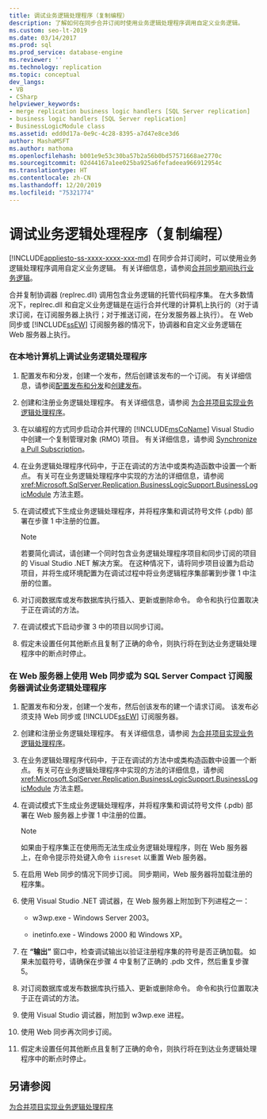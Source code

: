 ```yaml
---
title: 调试业务逻辑处理程序（复制编程）
description: 了解如何在同步合并订阅时使用业务逻辑处理程序调用自定义业务逻辑。
ms.custom: seo-lt-2019
ms.date: 03/14/2017
ms.prod: sql
ms.prod_service: database-engine
ms.reviewer: ''
ms.technology: replication
ms.topic: conceptual
dev_langs:
- VB
- CSharp
helpviewer_keywords:
- merge replication business logic handlers [SQL Server replication]
- business logic handlers [SQL Server replication]
- BusinessLogicModule class
ms.assetid: edd0d17a-0e9c-4c28-8395-a7d47e8ce3d6
author: MashaMSFT
ms.author: mathoma
ms.openlocfilehash: b001e9e53c30ba57b2a56b0bd57571668ae2770c
ms.sourcegitcommit: 02d44167a1ee025ba925a6fefadeea966912954c
ms.translationtype: HT
ms.contentlocale: zh-CN
ms.lasthandoff: 12/20/2019
ms.locfileid: "75321774"
---
```

# <a name="debug-a-business-logic-handler-replication-programming"></a>调试业务逻辑处理程序（复制编程）
[!INCLUDE[appliesto-ss-xxxx-xxxx-xxx-md](../../includes/appliesto-ss-xxxx-xxxx-xxx-md.md)]
  在同步合并订阅时，可以使用业务逻辑处理程序调用自定义业务逻辑。 有关详细信息，请参阅[合并同步期间执行业务逻辑](../../relational-databases/replication/merge/execute-business-logic-during-merge-synchronization.md)。  
  
 合并复制协调器 (replrec.dll) 调用包含业务逻辑的托管代码程序集。 在大多数情况下，replrec.dll 和自定义业务逻辑是在运行合并代理的计算机上执行的（对于请求订阅，在订阅服务器上执行；对于推送订阅，在分发服务器上执行）。 在 Web 同步或 [!INCLUDE[ssEW](../../includes/ssew-md.md)] 订阅服务器的情况下，协调器和自定义业务逻辑在 Web 服务器上执行。  
  
### <a name="to-debug-a-business-logic-handler-on-a-local-computer"></a>在本地计算机上调试业务逻辑处理程序  
  
1.  配置发布和分发，创建一个发布，然后创建该发布的一个订阅。 有关详细信息，请参阅[配置发布和分发](../../relational-databases/replication/configure-publishing-and-distribution.md)和[创建发布](../../relational-databases/replication/publish/create-a-publication.md)。  
  
2.  创建和注册业务逻辑处理程序。 有关详细信息，请参阅 [为合并项目实现业务逻辑处理程序](../../relational-databases/replication/implement-a-business-logic-handler-for-a-merge-article.md)。  
  
3.  在以编程的方式同步启动合并代理的 [!INCLUDE[msCoName](../../includes/msconame-md.md)] Visual Studio 中创建一个复制管理对象 (RMO) 项目。 有关详细信息，请参阅 [Synchronize a Pull Subscription](../../relational-databases/replication/synchronize-a-pull-subscription.md)。  
  
4.  在业务逻辑处理程序代码中，于正在调试的方法中或类构造函数中设置一个断点。 有关可在业务逻辑处理程序中实现的方法的详细信息，请参阅 <xref:Microsoft.SqlServer.Replication.BusinessLogicSupport.BusinessLogicModule> 方法主题。  
  
5.  在调试模式下生成业务逻辑处理程序，并将程序集和调试符号文件 (.pdb) 部署在步骤 1 中注册的位置。  
  
    > [!NOTE]  
    >  若要简化调试，请创建一个同时包含业务逻辑处理程序项目和同步订阅的项目的 Visual Studio .NET 解决方案。 在这种情况下，请将同步项目设置为启动项目，并将生成环境配置为在调试过程中将业务逻辑程序集部署到步骤 1 中注册的位置。  
  
6.  对订阅数据库或发布数据库执行插入、更新或删除命令。 命令和执行位置取决于正在调试的方法。  
  
7.  在调试模式下启动步骤 3 中的项目以同步订阅。  
  
8.  假定未设置任何其他断点且复制了正确的命令，则执行将在到达业务逻辑处理程序中的断点时停止。  
  
### <a name="to-debug-a-business-logic-handler-on-a-web-server-using-web-synchronization-or-for-a-sql-server-compact-subscriber"></a>在 Web 服务器上使用 Web 同步或为 SQL Server Compact 订阅服务器调试业务逻辑处理程序  
  
1.  配置发布和分发，创建一个发布，然后创该发布的建一个请求订阅。 该发布必须支持 Web 同步或 [!INCLUDE[ssEW](../../includes/ssew-md.md)] 订阅服务器。  
  
2.  创建和注册业务逻辑处理程序。 有关详细信息，请参阅 [为合并项目实现业务逻辑处理程序](../../relational-databases/replication/implement-a-business-logic-handler-for-a-merge-article.md)。  
  
3.  在业务逻辑处理程序代码中，于正在调试的方法中或类构造函数中设置一个断点。 有关可在业务逻辑处理程序中实现的方法的详细信息，请参阅 <xref:Microsoft.SqlServer.Replication.BusinessLogicSupport.BusinessLogicModule> 方法主题。  
  
4.  在调试模式下生成业务逻辑处理程序，并将程序集和调试符号文件 (.pdb) 部署在 Web 服务器上步骤 1 中注册的位置。  
  
    > [!NOTE]  
    >  如果由于程序集正在使用而无法生成业务逻辑处理程序，则在 Web 服务器上，在命令提示符处键入命令 `iisreset` 以重置 Web 服务器。  
  
5.  在启用 Web 同步的情况下同步订阅。 同步期间，Web 服务器将加载注册的程序集。  
  
6.  使用 Visual Studio .NET 调试器，在 Web 服务器上附加到下列进程之一：  
  
    -   w3wp.exe - Windows Server 2003。  
  
    -   inetinfo.exe - Windows 2000 和 Windows XP。  
  
7.  在 **“输出”** 窗口中，检查调试输出以验证注册程序集的符号是否正确加载。 如果未加载符号，请确保在步骤 4 中复制了正确的 .pdb 文件，然后重复步骤 5。  
  
8.  对订阅数据库或发布数据库执行插入、更新或删除命令。 命令和执行位置取决于正在调试的方法。  
  
9. 使用 Visual Studio 调试器，附加到 w3wp.exe 进程。  
  
10. 使用 Web 同步再次同步订阅。  
  
11. 假定未设置任何其他断点且复制了正确的命令，则执行将在到达业务逻辑处理程序中的断点时停止。  
  
## <a name="see-also"></a>另请参阅  
 [为合并项目实现业务逻辑处理程序](../../relational-databases/replication/implement-a-business-logic-handler-for-a-merge-article.md)  
  
  
